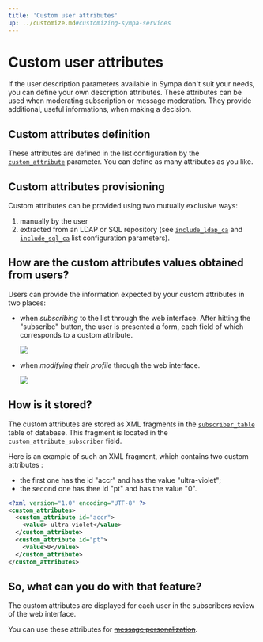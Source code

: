 ```yaml
---
title: 'Custom user attributes'
up: ../customize.md#customizing-sympa-services
---
```


Custom user attributes
======================

If the user description parameters available in Sympa don't suit your needs, you can define your own description attributes. These attributes can be used when moderating subscription or message moderation. They provide additional, useful informations, when making a decision.

Custom attributes definition
----------------------------

These attributes are defined in the list configuration by the [`custom_attribute`](/gpldoc/man/sympa_config.5.html#custom_attribute) parameter.
You can define as many attributes as you like.

Custom attributes provisioning
------------------------------

Custom attributes can be provided using two mutually exclusive ways:

  1. manually by the user
  2. extracted from an LDAP or SQL repository
     (see [`include_ldap_ca`](/gpldoc/man/sympa_config.5.html#include_ldap_ca)
     and [`include_sql_ca`](/gpldoc/man/sympa_config.5.html#include_sql_ca)
     list configuration parameters).

How are the custom attributes values obtained from users?
---------------------------------------------------------

Users can provide the information expected by your custom attributes in two places:

  - when *subscribing* to the list through the web interface. After hitting the "subscribe" button, the user is presented a form, each field of which corresponds to a custom attribute.

    ![](../media/sub_form.png)

  - when *modifying their profile* through the web interface.

    ![](../media/sub_options.png)

How is it stored?
-----------------

The custom attributes are stored as XML fragments in the
[`subscriber_table`](/gpldoc/man/sympa_database.5.html#subscriber_table) table of
database. This fragment is located in the `custom_attribute_subscriber` field.

Here is an example of such an XML fragment, which contains two custom attributes :

  - the first one has the id "accr" and has the value "ultra-violet";
  - the second one has thee id "pt" and has the value "0".

``` xml
<?xml version="1.0" encoding="UTF-8" ?>
<custom_attributes>
  <custom_attribute id="accr">
    <value> ultra-violet</value>
  </custom_attribute>
  <custom_attribute id="pt">
    <value>0</value>
  </custom_attribute>
</custom_attributes>
```

So, what can you do with that feature?
--------------------------------------

The custom attributes are displayed for each user in the subscribers review of the web interface.

You can use these attributes for ~~[message personalization](web-mailer.md#message-personalization)~~.

